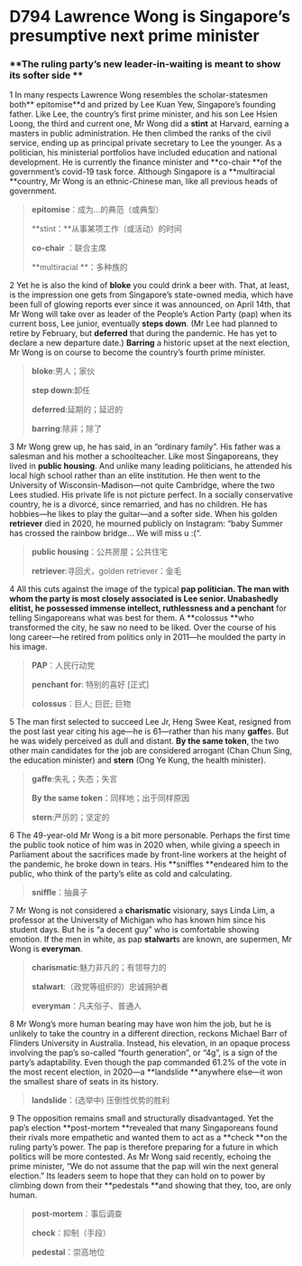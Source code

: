 # D794 Lawrence Wong is Singapore’s presumptive next prime minister

### **The ruling party’s new leader-in-waiting is meant to show its softer side  **
1 In many respects Lawrence Wong resembles the scholar-statesmen both** epitomise**d and prized by Lee Kuan Yew, Singapore’s founding father. Like Lee, the country’s first prime minister, and his son Lee Hsien Loong, the third and current one, Mr Wong did a **stint** at Harvard, earning a masters in public administration. He then climbed the ranks of the civil service, ending up as principal private secretary to Lee the younger. As a politician, his ministerial portfolios have included education and national development. He is currently the finance minister and **co-chair **of the government’s covid-19 task force. Although Singapore is a **multiracial **country, Mr Wong is an ethnic-Chinese man, like all previous heads of government.

> **epitomise**：成为…的典范（或典型）
 > 
> **stint：**从事某项工作（或活动）的时间
 > 
> **co-chair** ：联合主席
 > 
> **multiracial **：多种族的
 > 

2 Yet he is also the kind of **bloke** you could drink a beer with. That, at least, is the impression one gets from Singapore’s state-owned media, which have been full of glowing reports ever since it was announced, on April 14th, that Mr Wong will take over as leader of the People’s Action Party (pap) when its current boss, Lee junior, eventually **steps down**. (Mr Lee had planned to retire by February, but **deferred** that during the pandemic. He has yet to declare a new departure date.) **Barring** a historic upset at the next election, Mr Wong is on course to become the country’s fourth prime minister.

> **bloke**:男人；家伙
 > 
> **step down**:卸任
 > 
> **deferred**:延期的；延迟的
 > 
> **barring**:除非；除了
 > 

3 Mr Wong grew up, he has said, in an “ordinary family”. His father was a salesman and his mother a schoolteacher. Like most Singaporeans, they lived in **public housing**. And unlike many leading politicians, he attended his local high school rather than an elite institution. He then went to the University of Wisconsin-Madison—not quite Cambridge, where the two Lees studied. His private life is not picture perfect. In a socially conservative country, he is a divorcé, since remarried, and has no children. He has hobbies—he likes to play the guitar—and a softer side. When his golden **retriever** died in 2020, he mourned publicly on Instagram: “baby Summer has crossed the rainbow bridge… We will miss u :(“.

> **public housing**：公共房屋；公共住宅
 > 
> **retriever**:寻回犬，golden retriever：金毛
 > 

4 All this cuts against the image of the typical **pap **politician. The man with whom the party is most closely associated is Lee senior. **Unabashedly** elitist, he possessed immense intellect, ruthlessness and a** penchant** for telling Singaporeans what was best for them. A **colossus **who transformed the city, he saw no need to be liked. Over the course of his long career—he retired from politics only in 2011—he moulded the party in his image.

> **PAP**：人民行动党
 > 
> **penchant for**: 特别的喜好 [正式]
 > 
> **colossus**：巨人; 巨匠; 巨物
 > 

5 The man first selected to succeed Lee Jr, Heng Swee Keat, resigned from the post last year citing his age—he is 61—rather than his many **gaffe**s. But he was widely perceived as dull and distant. **By the same token**, the two other main candidates for the job are considered arrogant (Chan Chun Sing, the education minister) and **stern** (Ong Ye Kung, the health minister).

> **gaffe**:失礼；失态；失言
 > 
> **By the same token**：同样地；出于同样原因
 > 
> **stern**:严厉的；坚定的
 > 

6 The 49-year-old Mr Wong is a bit more personable. Perhaps the first time the public took notice of him was in 2020 when, while giving a speech in Parliament about the sacrifices made by front-line workers at the height of the pandemic, he broke down in tears. His **sniffles **endeared him to the public, who think of the party’s elite as cold and calculating.

> **sniffle**：抽鼻子
 > 

7 Mr Wong is not considered a **charismatic** visionary, says Linda Lim, a professor at the University of Michigan who has known him since his student days. But he is “a decent guy” who is comfortable showing emotion. If the men in white, as pap **stalwart**s are known, are supermen, Mr Wong is **everyman**.

> **charismatic**:魅力非凡的；有领导力的
 > 
> **stalwart**:（政党等组织的）忠诚拥护者
 > 
> **everyman**：凡夫俗子、普通人
 > 

8 Mr Wong’s more human bearing may have won him the job, but he is unlikely to take the country in a different direction, reckons Michael Barr of Flinders University in Australia. Instead, his elevation, in an opaque process involving the pap’s so-called “fourth generation”, or “4g”, is a sign of the party’s adaptability. Even though the pap commanded 61.2% of the vote in the most recent election, in 2020—a **landslide **anywhere else—it won the smallest share of seats in its history.

> **landslide**：(选举中) 压倒性优势的胜利
 > 

9 The opposition remains small and structurally disadvantaged. Yet the pap’s election **post-mortem **revealed that many Singaporeans found their rivals more empathetic and wanted them to act as a **check **on the ruling party’s power. The pap is therefore preparing for a future in which politics will be more contested. As Mr Wong said recently, echoing the prime minister, “We do not assume that the pap will win the next general election.” Its leaders seem to hope that they can hold on to power by climbing down from their **pedestals **and showing that they, too, are only human.

> **post-mortem**：事后调查
 > 
> **check**：抑制（手段）
 > 
> **pedestal**：崇高地位
 > 

